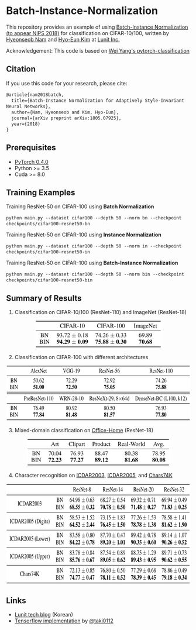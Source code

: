 # Batch-Instance-Normalization

This repository provides an example of using [Batch-Instance Normalization (to appear NIPS 2018)](https://arxiv.org/abs/1805.07925) for classification on CIFAR-10/100, written by [Hyeonseob Nam](https://www.linkedin.com/in/hyeonseob-nam/) and [Hyo-Eun Kim](https://www.linkedin.com/in/hekim0530/) at [Lunit Inc.](https://lunit.io/)

Acknowledgement: This code is based on [Wei Yang's pytorch-classification](https://github.com/bearpaw/pytorch-classification)

## Citation
If you use this code for your research, please cite:
```
@article{nam2018batch,
  title={Batch-Instance Normalization for Adaptively Style-Invariant Neural Networks},
  author={Nam, Hyeonseob and Kim, Hyo-Eun},
  journal={arXiv preprint arXiv:1805.07925},
  year={2018}
}
```

## Prerequisites
- [PyTorch 0.4.0](https://pytorch.org/)
- Python >= 3.5
- Cuda >= 8.0

## Training Examples
Training ResNet-50 on CIFAR-100 using **Batch Normalization**
```
python main.py --dataset cifar100 --depth 50 --norm bn --checkpoint checkpoints/cifar100-resnet50-bn
```
Training ResNet-50 on CIFAR-100 using **Instance Normalization**
```
python main.py --dataset cifar100 --depth 50 --norm in --checkpoint checkpoints/cifar100-resnet50-in
```
Training ResNet-50 on CIFAR-100 using **Batch-Instance Normalization**
```
python main.py --dataset cifar100 --depth 50 --norm bin --checkpoint checkpoints/cifar100-resnet50-bin
```


## Summary of Results
1. Classification on CIFAR-10/100 (ResNet-110) and ImageNet (ResNet-18)
<p align="center">
  <img src="figs/image_classification.png?raw=true" height="75"/>
</p>

2. Classification on CIFAR-100 with different architectures
<p align="center">
  <img src="figs/different_architectures.png?raw=true" height="152"/>
</p>

3. Mixed-domain classification on [Office-Home](http://hemanthdv.org/OfficeHome-Dataset/) (ResNet-18)
<p align="center">
  <img src="figs/mixed_domain.png?raw=true" height="75"/>
</p>

4. Character recognition on [ICDAR2003](http://www.iapr-tc11.org/mediawiki/index.php/ICDAR_2003_Robust_Reading_Competitions), [ICDAR2005](http://www.iapr-tc11.org/mediawiki/index.php/ICDAR_2005_Robust_Reading_Competitions), and [Chars74K](http://www.ee.surrey.ac.uk/CVSSP/demos/chars74k/)
<p align="center">
  <img src="figs/character_recognition.png?raw=true" height="275"/>
</p>

## Links
- [Lunit tech blog](https://blog.lunit.io/2018/05/25/batch-instance-normalization/) (Korean)
- [Tensorflow implementation](https://github.com/taki0112/Batch_Instance_Normalization-Tensorflow) by [@taki0112](https://github.com/taki0112)
